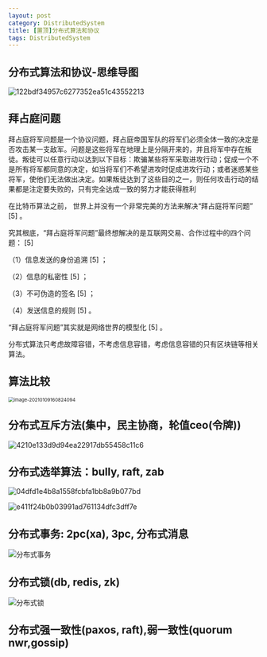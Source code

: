 ```yaml
---
layout: post
category: DistributedSystem
title: [置顶]分布式算法和协议
tags: DistributedSystem
---
```


## 分布式算法和协议-思维导图

![122bdf34957c6277352ea51c43552213](https://cdn.jsdelivr.net/gh/mafulong/mdPic/typora/122bdf34957c6277352ea51c43552213.png)

## 拜占庭问题

拜占庭将军问题是一个协议问题，拜占庭帝国军队的将军们必须全体一致的决定是否攻击某一支敌军。问题是这些将军在地理上是分隔开来的，并且将军中存在叛徒。叛徒可以任意行动以达到以下目标：欺骗某些将军采取进攻行动；促成一个不是所有将军都同意的决定，如当将军们不希望进攻时促成进攻行动；或者迷惑某些将军，使他们无法做出决定。如果叛徒达到了这些目的之一，则任何攻击行动的结果都是注定要失败的，只有完全达成一致的努力才能获得胜利



在比特币算法之前， 世界上并没有一个非常完美的方法来解决“拜占庭将军问题” [5] 。

究其根底，“拜占庭将军问题”最终想解决的是互联网交易、合作过程中的四个问题： [5] 

（1）信息发送的身份追溯 [5] ；

（2）信息的私密性 [5] ；

（3）不可伪造的签名 [5] ；

（4）发送信息的规则 [5] 。

“拜占庭将军问题”其实就是网络世界的模型化 [5] 。



分布式算法只考虑故障容错，不考虑信息容错，考虑信息容错的只有区块链等相关算法。

## 算法比较

<img src="https://cdn.jsdelivr.net/gh/mafulong/mdPic/typora/image-20210109160824094.png" alt="image-20210109160824094" style="zoom:67%;" />

## 分布式互斥方法(集中，民主协商，轮值ceo(令牌))

![4210e133d9d94ea22917db55458c11c6](https://cdn.jsdelivr.net/gh/mafulong/mdPic/typora/4210e133d9d94ea22917db55458c11c6.png)

## 分布式选举算法：bully, raft, zab

![04dfd1e4b8a1558fcbfa1bb8a9b077bd](https://cdn.jsdelivr.net/gh/mafulong/mdPic/typora/04dfd1e4b8a1558fcbfa1bb8a9b077bd.png)

![e411f24b0b03991ad761134dfc3dff7e](https://cdn.jsdelivr.net/gh/mafulong/mdPic/typora/e411f24b0b03991ad761134dfc3dff7e.jpg)

## 分布式事务: 2pc(xa), 3pc, 分布式消息

![分布式事务](https://cdn.jsdelivr.net/gh/mafulong/mdPic/typora/%E5%88%86%E5%B8%83%E5%BC%8F%E4%BA%8B%E5%8A%A1.png)

## 分布式锁(db, redis, zk)

![分布式锁](https://cdn.jsdelivr.net/gh/mafulong/mdPic/typora/%E5%88%86%E5%B8%83%E5%BC%8F%E9%94%81.png)

## 分布式强一致性(paxos, raft),弱一致性(quorum nwr,gossip)

